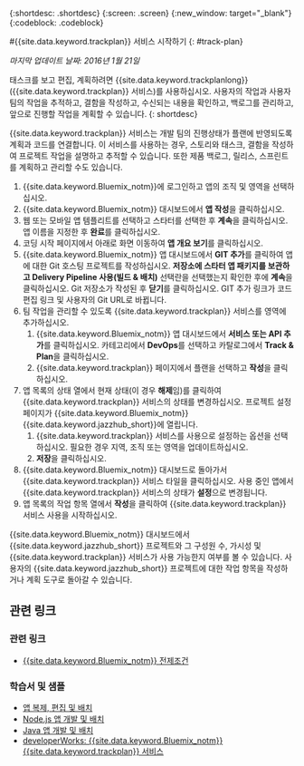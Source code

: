 {:shortdesc: .shortdesc}
{:screen: .screen}
{:new_window: target="_blank"}
{:codeblock: .codeblock}

#{{site.data.keyword.trackplan}} 서비스 시작하기 {: #track-plan}  

*마지막 업데이트 날짜: 2016년 1월 21일*

태스크를 보고 편집, 계획하려면 {{site.data.keyword.trackplanlong}}({{site.data.keyword.trackplan}} 서비스)를 사용하십시오. 사용자의 작업과 사용자 팀의 작업을 추적하고, 결함을 작성하고, 수신되는 내용을 확인하고, 백로그를 관리하고, 		앞으로 진행할 작업을 계획할 수 있습니다.
{: shortdesc}

{{site.data.keyword.trackplan}} 서비스는 개발 팀의 진행상태가
				플랜에 반영되도록 계획과 코드를 연결합니다. 이 서비스를 사용하는 경우,
				스토리와 태스크, 결함을 작성하여 프로젝트 작업을 설명하고 추적할 수 있습니다. 또한
				제품 백로그, 릴리스, 스프린트를 계획하고 관리할 수도 있습니다.

1. {{site.data.keyword.Bluemix_notm}}에 로그인하고 앱의 조직 및 영역을 선택하십시오.
1. {{site.data.keyword.Bluemix_notm}} 대시보드에서 **앱 작성**을 클릭하십시오.
1. 웹 또는 모바일 앱 템플리트를 선택하고 스타터를 선택한 후 **계속**을 클릭하십시오. 앱 이름을 지정한 후
**완료**를 클릭하십시오.
1. 코딩 시작 페이지에서 아래로 화면 이동하여 **앱 개요 보기**를 클릭하십시오. 
1. {{site.data.keyword.Bluemix_notm}} 앱 대시보드에서 **GIT 추가**를 클릭하여 앱에 대한 Git 호스팅 프로젝트를 작성하십시오. **저장소에 스타터 앱 패키지를 보관하고 Delivery Pipeline 사용(빌드 & 배치)** 선택란을 선택했는지 확인한 후에 **계속**을 클릭하십시오. Git 저장소가 작성된 후 **닫기**를 클릭하십시오. GIT 추가 링크가 코드 편집 링크 및 사용자의 Git URL로 바뀝니다. 
1. 팀 작업을 관리할 수 있도록 {{site.data.keyword.trackplan}} 서비스를 영역에 추가하십시오. 
    1. {{site.data.keyword.Bluemix_notm}} 앱 대시보드에서 **서비스 또는 API 추가**를 클릭하십시오. 카테고리에서
**DevOps**를 선택하고 카탈로그에서 **Track & Plan**을 클릭하십시오.
    2. {{site.data.keyword.trackplan}} 페이지에서 플랜을 선택하고 **작성**을 클릭하십시오.    
1. 앱 목록의 상태 열에서 현재 상태(이 경우 **해제**임)를 클릭하여 {{site.data.keyword.trackplan}}
					서비스의 상태를 변경하십시오. 프로젝트 설정 페이지가 {{site.data.keyword.Bluemix_notm}} {{site.data.keyword.jazzhub_short}}에 열립니다. 
    1. {{site.data.keyword.trackplan}} 서비스를 사용으로 설정하는 옵션을 선택하십시오. 필요한 경우 지역, 조직 또는 영역을 업데이트하십시오. 
    2. **저장**을 클릭하십시오.  
1. {{site.data.keyword.Bluemix_notm}} 대시보드로 돌아가서 {{site.data.keyword.trackplan}} 서비스 타일을 클릭하십시오. 사용 중인 앱에서 {{site.data.keyword.trackplan}} 서비스의 상태가 **설정**으로 변경됩니다.
1. 앱 목록의 작업 항목 열에서
					**작성**을 클릭하여 {{site.data.keyword.trackplan}} 서비스 사용을 시작하십시오.  

{{site.data.keyword.Bluemix_notm}} 대시보드에서 {{site.data.keyword.jazzhub_short}} 프로젝트와 그 구성원 수, 가시성 및 {{site.data.keyword.trackplan}} 서비스가 사용 가능한지 여부를 볼 수 있습니다. 사용자의 {{site.data.keyword.jazzhub_short}}
			프로젝트에 대한 작업 항목을 작성하거나 계획 도구로 돌아갈 수 있습니다.  

<article class="topic reference nested1" aria-labelledby="d68e338" lang="en-us" id="rellinks">
<h2 class="topictitle2" id="d68e338">관련 링크</h2>
<aside>
<div class="linklist" id="general"><h3 class="linklistlabel">관련 링크</h3>
<ul>
<li><img src="./sout.gif" alt=""><a href="https://developer.ibm.com/bluemix/support/#prereqs" rel="external" title="(새 탭 또는 창에 열림)">{{site.data.keyword.Bluemix_notm}} 전제조건</a></li>
</ul>
</div>

<div class="linklist" id="samples">
<h3 class="linklistlabel">학습서 및 샘플</h3>
<ul>
<li><img src="./sout.gif" alt=""><a href="https://hub.jazz.net/tutorials/devopsweb/" rel="external" title="(새 탭 또는 창에 열림)">앱 복제, 편집 및 배치</a></li>
<li><img src="./sout.gif" alt=""><a href="https://hub.jazz.net/tutorials/jazzeditor" rel="external" title="(새 탭 또는 창에 열림)">Node.js 앱 개발 및 배치</a></li>
<li><img src="./sout.gif" alt=""><a href="https://hub.jazz.net/tutorials/jazzeditorjava" rel="external" title="(새 탭 또는 창에 열림)">Java 앱 개발 및 배치</a></li>
<li><img src="./sout.gif" alt=""><a href="http://www.ibm.com/developerworks/topics/track%20and%20plan%20service" rel="external" title="(새 탭 또는 창에 열림)">developerWorks: {{site.data.keyword.Bluemix_notm}} {{site.data.keyword.trackplan}} 서비스</a></li>
</ul>
</div>
</aside>
</article>
